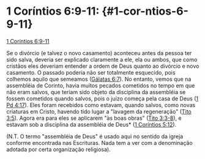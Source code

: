 # 1 Coríntios 6:9-11: {#1-cor-ntios-6-9-11}

[1 Coríntios 6:9-11](http://bibliaonline.com.br/acf/1co/6/9-11)

Se o divórcio (e talvez o novo casamento) aconteceu antes da pessoa ter sido salva, deveria ser explicado claramente a ele, ela ou ambos, que como cristãos eles deveriam entender a ordem de Deus quanto ao divórcio e novo casamento. O passado poderia não ser totalmente esquecido, pois colhemos aquilo que semeamos ([Gálatas 6:7](http://bibliaonline.com.br/acf/gl/6/7)). No entanto, vemos que na assembléia de Corinto, havia muitos pecados cometidos no tempo em que não eram salvos, que teriam sido objeto da disciplina da assembléia se fossem cometidos quando salvos, pois o juízo começa pela casa de Deus ([1 Pd 4:17](http://bibliaonline.com.br/acf/1pe/4/17)). Eles foram recebidos como estavam, quando salvos, como novas criaturas em Cristo, havendo tido lugar a &quot;lavagem da regeneração&quot; ([Tito 3:5](http://bibliaonline.com.br/acf/tt/3/5)). Agora era para eles se aplicarem &quot;às boas obras&quot; ([Tito 3:3-8](http://bibliaonline.com.br/acf/tt/3/3-8)), e estavam sob a disciplina da assembléia de Deus* ([1 Coríntios 5:12](http://bibliaonline.com.br/acf/1co/5/12)).

(N.T. O termo &quot;assembléia de Deus&quot; é usado aqui no sentido da igreja conforme encontrada nas Escrituras. Nada tem a ver com a denominação adotada por certa organização religiosa).